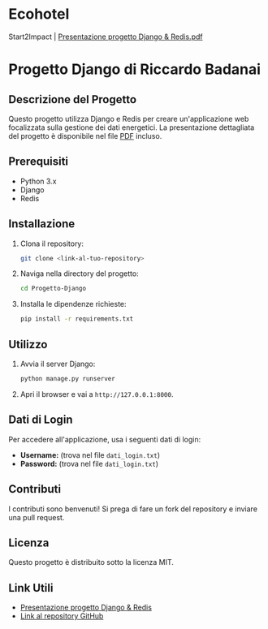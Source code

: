 # Ecohotel
Start2Impact |
[Presentazione progetto Django & Redis.pdf](https://github.com/rickybada/ecohotel/files/11763379/Presentazione.progetto.Django.Redis.pdf)

# Progetto Django di Riccardo Badanai

## Descrizione del Progetto
Questo progetto utilizza Django e Redis per creare un'applicazione web focalizzata sulla gestione dei dati energetici. La presentazione dettagliata del progetto è disponibile nel file [PDF](https://github.com/rickybada/ecohotel/files/11763379/Presentazione.progetto.Django.Redis.pdf) incluso.

## Prerequisiti
- Python 3.x
- Django
- Redis

## Installazione
1. Clona il repository:
    ```bash
    git clone <link-al-tuo-repository>
    ```
2. Naviga nella directory del progetto:
    ```bash
    cd Progetto-Django
    ```
3. Installa le dipendenze richieste:
    ```bash
    pip install -r requirements.txt
    ```

## Utilizzo
1. Avvia il server Django:
    ```bash
    python manage.py runserver
    ```
2. Apri il browser e vai a `http://127.0.0.1:8000`.

## Dati di Login
Per accedere all'applicazione, usa i seguenti dati di login:
- **Username:** (trova nel file `dati_login.txt`)
- **Password:** (trova nel file `dati_login.txt`)

## Contributi
I contributi sono benvenuti! Si prega di fare un fork del repository e inviare una pull request.

## Licenza
Questo progetto è distribuito sotto la licenza MIT.

## Link Utili
- [Presentazione progetto Django & Redis](./Presentazione%20progetto%20Django%20&%20Redis.pdf)
- [Link al repository GitHub](./link%20GitHub.txt)

